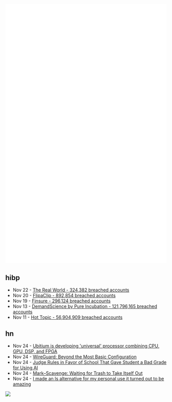 ![Metrics](https://raw.githubusercontent.com/phixion/phixion/master/metrics.svg)

## hibp

<!--
for https://github.com/phixion/phixion/blob/main/.github/workflows/feeds.yml
-->
<!--START_SECTION:haveibeenpwnd-->
- Nov 22 - [The Real World - 324,382 breached accounts](https://haveibeenpwned.com/PwnedWebsites#TheRealWorld)
- Nov 20 - [FlipaClip - 892,854 breached accounts](https://haveibeenpwned.com/PwnedWebsites#FlipaClip)
- Nov 19 - [Finsure - 296,124 breached accounts](https://haveibeenpwned.com/PwnedWebsites#Finsure)
- Nov 13 - [DemandScience by Pure Incubation - 121,796,165 breached accounts](https://haveibeenpwned.com/PwnedWebsites#DemandScience)
- Nov 11 - [Hot Topic - 56,904,909 breached accounts](https://haveibeenpwned.com/PwnedWebsites#HotTopic)
<!--END_SECTION:haveibeenpwnd-->

## hn

<!--
for https://github.com/phixion/phixion/blob/main/.github/workflows/feeds.yml
-->
<!--START_SECTION:hn-->
- Nov 24 - [Ubitium is developing 'universal' processor combining CPU, GPU, DSP, and FPGA](https://www.tomshardware.com/pc-components/cpus/ubitium-announces-development-of-universal-processor-that-combines-cpu-gpu-dsp-and-fpga-functionalities-risc-v-powered-chip-slated-to-arrive-in-two-years)
- Nov 24 - [WireGuard: Beyond the Most Basic Configuration](https://sloonz.github.io/posts/wireguard-beyond-basic-configuration/)
- Nov 24 - [Judge Rules in Favor of School That Gave Student a Bad Grade for Using AI](https://gizmodo.com/judge-rules-in-favor-of-school-that-gave-student-a-bad-grade-for-using-ai-2000528368)
- Nov 24 - [Mark–Scavenge: Waiting for Trash to Take Itself Out](https://inside.java/2024/11/22/mark-scavenge-gc/)
- Nov 24 - [I made an ls alternative for my personal use it turned out to be amazing](https://github.com/triyanox/lla)
<!--END_SECTION:hn-->

<!--
for https://yhype.me
-->
![](https://hit.yhype.me/github/profile?user_id=13013670)
